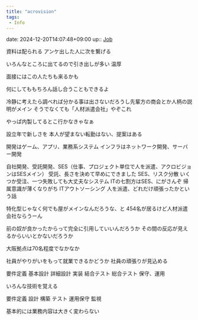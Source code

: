 ```yaml
---
title: "acrovision"
tags:
 - Info
---
```


date: 2024-12-20T14:07:48+09:00
up:: [Job](Bar/Job.md)

資料は配られる
アンケ出した人に次を繋げる

いろんなところに出てるので引き出しが多い
温厚

面接にはこの人たちも来るかも

何にしてももちろん話し合うこともできるよ

冷静に考えたら調べれば分かる事は出さないだろうし先輩方の商会とか人柄の説明がメイン
そうでなくても「人材派遣会社」やぞこれ

やっぱ内製してるとこ行かなきゃなぁ

設立年で新しさを
本人が望まない転勤はない、提案はある

開発はゲーム、アプリ、業務系システム
インフラはネットワーク開発、サーバー開発

自社開発、受託開発、SES（仕事、プロジェクト単位で人を派遣、アクロビジョンはSESメイン）
受託、長さを決めて早めにできました
SES、リスク分散
	いくつか受注、一つ失敗しても大丈夫なシステム
	ITの七割方はSES、にがさんぞ
	帰属意識が薄くなりがち
	ITアウトソーシング
		人を派遣、どれだけ頑張ったかという話

特化型じゃなく何でも屋がメインなんだろうな、と
454名が居るけど人材派遣会社ならうーん

前の奴が良かったからって完全に引用していいんだろうか
その間の反応が見えるからいいとかないだろうか

大阪拠点は70名程度でなかなか

社員がやりがいをもって就業できるかどうか
社員の頑張りが見込める


要件定義
基本設計
詳細設計
実装
結合テスト
総合テスト
保守、運用

いろんな技術を覚える

要件定義
設計
構築
テスト
運用保守
監視

基本的には業務内容は大きく変わらない
